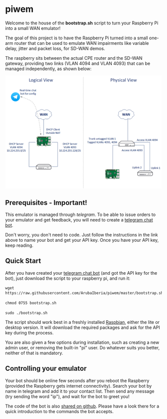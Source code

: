 # piwem

Welcome to the house of the **bootstrap.sh** script to turn your Raspberry Pi into a small WAN emulator!

The goal of this project is to have the Raspberry Pi turned into a small one-arm router that can be used to emulate WAN impairments like variable delay, jitter and packet loss, for SD-WAN demos.

The raspberry sits between the actual CPE router and the SD-WAN gateway, providing two links (VLAN 4094 and VLAN 4093) that can be managed independently, as shown below:

![Topology](img/topology.png)

## Prerequisites - Important!

This emulator is managed through *telegram*. To be able to issue orders to your emulator and get feedback, you will need to create a [telegram chat bot](https://core.telegram.org/bots).

Don't worry, you don't need to code. Just follow the instructions in the link above to name your bot and get your API key. Once you have your API key, keep reading.

## Quick Start

After you have created your [telegram chat bot](https://core.telegram.org/bots) (and got the API key for the bot), just download the script to your raspberry pi, and run it:

```
wget https://raw.githubusercontent.com/ArubaIberia/piwem/master/bootstrap.sh

chmod 0755 bootstrap.sh

sudo ./bootstrap.sh
```

The script should work best in a freshly installed [Raspbian](https://www.raspberrypi.org/downloads/raspbian), either the lite or desktop version.
It will download the required packages and ask for the API key during the process.

You are also given a few options during installation, such as creating a new admin user, or removing the built-in "pi" user. Do whatever suits you better, neither of that is mandatory. 

## Controlling your emulator

Your bot should be online few seconds after you reboot the Raspberry (provided the Raspberry gets internet connectivity). Search your bot by name in telegram and add it to your contact list. Then send any message (try sending the word "ip"), and wait for the bot to greet you!

The code of the bot is also [shared on github](https://github.com/ArubaIberia/ipbot). Please have a look there for a quick introduction to the commands the bot accepts.

